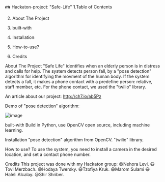 👪 Hackaton-project: "Safe-Life"
1.Table of Contents

2. About The Project

3. built-with

4. Installation

5. How-to-use?

6. Credits

About The Project
"Safe Life" identifies when an elderly person is in distress and calls for help. The system detects person fall, by a "pose detection" algorithm for identifying the movment of the human body. If the system detects a fall, it makes a phone contact with a predefine person: relative, staff member, etc.
For the phone contact, we used the "twilio" library.

An article about our project: http://ch7.io/ab5Pz

Demo of "pose detection" algorithm:

![image](https://user-images.githubusercontent.com/74182265/126083865-b812d2b9-0265-4d9b-99e1-cb371c440217.png)


built-with
Build in Python, use OpenCV open source, including machine learning.

Installation
"pose detection" algorithm from OpenCV.
"twilio" library.

How to use?
To use the system, you need to install a camera in the desired location, and set a contact phone number.

Credits
This project was done with my Hackaton group:
😃Nehora Levi.
😃Tovi Merzbach.
😃Hodaya Twersky.
😃Tzofiya Kruk.
😃Marom Sulami
😃Haleli Alcalay.
😃Shir Shriber.
